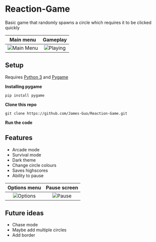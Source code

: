 # Reaction-Game

Basic game that randomly spawns a circle which requires it to be clicked quickly

Main menu           |  Gameplay
:-------------------------:|:-------------------------:
![](screenshots/MainMenu.png "Main Menu") |  ![](screenshots/playing.png "Playing")

## Setup
Requires [Python 3](https://www.python.org/downloads/) and [Pygame](http://www.pygame.org/download.shtml)


 **Installing pygame**

<pre><code>pip install pygame</code></pre>

**Clone this repo**
<pre><code>git clone https://github.com/James-Guo/Reaction-Game.git</code></pre>


**Run the code**


## Features
- Arcade mode
- Survival mode
- Dark theme
- Change circle colours
- Saves highscores
- Ability to pause

Options menu             |  Pause screen
:-------------------------:|:-------------------------:
![](screenshots/options.png "Options") |  ![](screenshots/pause.png "Pause")




## Future ideas
- Chase mode
- Maybe add multiple circles
- Add border
